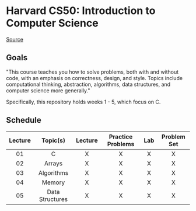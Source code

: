 # Harvard CS50: Introduction to Computer Science

[Source](https://cs50.harvard.edu/x/2023/)

## Goals

"This course teaches you how to solve problems, both with and without code, with an emphasis on correctness, design, and style. Topics include computational thinking, abstraction, algorithms, data structures, and computer science more generally."

Specifically, this repository holds weeks 1 - 5, which focus on C.

## Schedule

| Lecture | Topic(s)        | Lecture | Practice Problems | Lab | Problem Set |
|:-------:|:---------------:|:-------:|:-----------------:|:---:|:-----------:|
| 01      | C               | X       | X                 | X   | X           |
| 02      | Arrays          | X       | X                 | X   | X           |
| 03      | Algorithms      | X       | X                 | X   | X           |
| 04      | Memory          | X       | X                 | X   | X           |
| 05      | Data Structures | X       | X                 | X   | X           |
